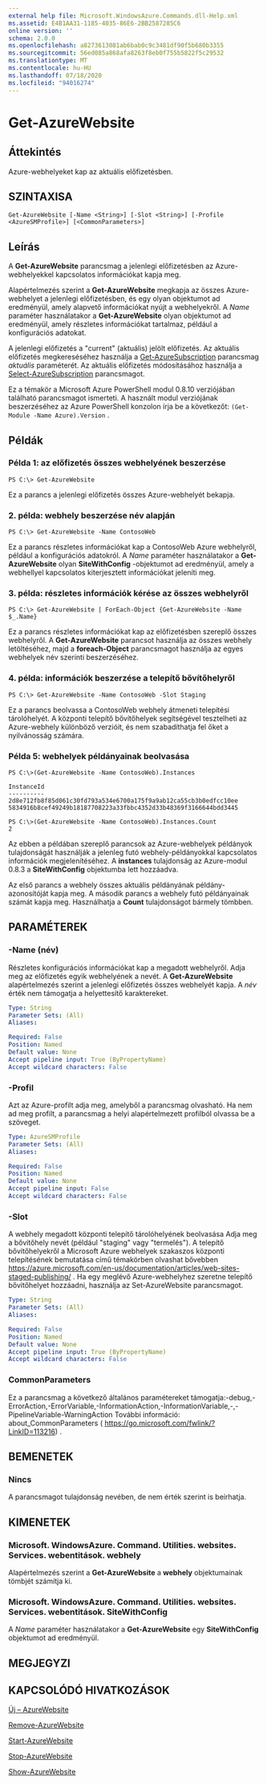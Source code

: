 ```yaml
---
external help file: Microsoft.WindowsAzure.Commands.dll-Help.xml
ms.assetid: E4B1AA31-1185-4035-86E6-2BB2587285C6
online version: ''
schema: 2.0.0
ms.openlocfilehash: a8273613081ab6bab0c9c3481df90f5b680b3355
ms.sourcegitcommit: 56ed085a868afa8263f8eb0f755b5822f5c29532
ms.translationtype: MT
ms.contentlocale: hu-HU
ms.lasthandoff: 07/18/2020
ms.locfileid: "94016274"
---
```

# Get-AzureWebsite

## Áttekintés
Azure-webhelyeket kap az aktuális előfizetésben.

## SZINTAXISA

```
Get-AzureWebsite [-Name <String>] [-Slot <String>] [-Profile <AzureSMProfile>] [<CommonParameters>]
```

## Leírás
A **Get-AzureWebsite** parancsmag a jelenlegi előfizetésben az Azure-webhelyekkel kapcsolatos információkat kapja meg.

Alapértelmezés szerint a **Get-AzureWebsite** megkapja az összes Azure-webhelyet a jelenlegi előfizetésben, és egy olyan objektumot ad eredményül, amely alapvető információkat nyújt a webhelyekről.
A *Name* paraméter használatakor a **Get-AzureWebsite** olyan objektumot ad eredményül, amely részletes információkat tartalmaz, például a konfigurációs adatokat.

A jelenlegi előfizetés a "current" (aktuális) jelölt előfizetés. Az aktuális előfizetés megkereséséhez használja a [Get-AzureSubscription](https://go.microsoft.com/fwlink/?LinkID=397623) parancsmag *aktuális* paraméterét.
Az aktuális előfizetés módosításához használja a [Select-AzureSubscription](https://go.microsoft.com/fwlink/?LinkID=397628) parancsmagot.

Ez a témakör a Microsoft Azure PowerShell modul 0.8.10 verziójában található parancsmagot ismerteti.
A használt modul verziójának beszerzéséhez az Azure PowerShell konzolon írja be a következőt: `(Get-Module -Name Azure).Version` .

## Példák

### Példa 1: az előfizetés összes webhelyének beszerzése
```
PS C:\> Get-AzureWebsite
```

Ez a parancs a jelenlegi előfizetés összes Azure-webhelyét bekapja.

### 2. példa: webhely beszerzése név alapján
```
PS C:\> Get-AzureWebsite -Name ContosoWeb
```

Ez a parancs részletes információkat kap a ContosoWeb Azure webhelyről, például a konfigurációs adatokról.
A *Name* paraméter használatakor a **Get-AzureWebsite** olyan **SiteWithConfig** -objektumot ad eredményül, amely a webhellyel kapcsolatos kiterjesztett információkat jeleníti meg.

### 3. példa: részletes információk kérése az összes webhelyről
```
PS C:\> Get-AzureWebsite | ForEach-Object {Get-AzureWebsite -Name $_.Name}
```

Ez a parancs részletes információkat kap az előfizetésben szereplő összes webhelyről.
A **Get-AzureWebsite** parancsot használja az összes webhely letöltéséhez, majd a **foreach-Object** parancsmagot használja az egyes webhelyek név szerinti beszerzéséhez.

### 4. példa: információk beszerzése a telepítő bővítőhelyről
```
PS C:\> Get-AzureWebsite -Name ContosoWeb -Slot Staging
```

Ez a parancs beolvassa a ContosoWeb webhely átmeneti telepítési tárolóhelyét.
A központi telepítő bővítőhelyek segítségével tesztelheti az Azure-webhely különböző verzióit, és nem szabadíthatja fel őket a nyilvánosság számára.

### Példa 5: webhelyek példányainak beolvasása
```
PS C:\>(Get-AzureWebsite -Name ContosoWeb).Instances

InstanceId
----------
2d8e712fb8f85d061c30fd793a534e6700a175f9a9ab12ca55cb3b0edfcc10ee
5834916b8cef49249b18187708223a33fbbc4352d33b48369f3166644bdd3445

PS C:\>(Get-AzureWebsite -Name ContosoWeb).Instances.Count
2
```

Az ebben a példában szereplő parancsok az Azure-webhelyek példányok tulajdonságát használják a jelenleg futó webhely-példányokkal kapcsolatos információk megjelenítéséhez.
A **instances** tulajdonság az Azure-modul 0.8.3 a **SiteWithConfig** objektumba lett hozzáadva.

Az első parancs a webhely összes aktuális példányának példány-azonosítóját kapja meg.
A második parancs a webhely futó példányainak számát kapja meg.
Használhatja a **Count** tulajdonságot bármely tömbben.

## PARAMÉTEREK

### -Name (név)
Részletes konfigurációs információkat kap a megadott webhelyről.
Adja meg az előfizetés egyik webhelyének a nevét.
A **Get-AzureWebsite** alapértelmezés szerint a jelenlegi előfizetés összes webhelyét kapja.
A *név* érték nem támogatja a helyettesítő karaktereket.

```yaml
Type: String
Parameter Sets: (All)
Aliases: 

Required: False
Position: Named
Default value: None
Accept pipeline input: True (ByPropertyName)
Accept wildcard characters: False
```

### -Profil
Azt az Azure-profilt adja meg, amelyből a parancsmag olvasható.
Ha nem ad meg profilt, a parancsmag a helyi alapértelmezett profilból olvassa be a szöveget.

```yaml
Type: AzureSMProfile
Parameter Sets: (All)
Aliases: 

Required: False
Position: Named
Default value: None
Accept pipeline input: False
Accept wildcard characters: False
```

### -Slot
A webhely megadott központi telepítő tárolóhelyének beolvasása
Adja meg a bővítőhely nevét (például "staging" vagy "termelés").
A telepítő bővítőhelyekről a Microsoft Azure webhelyek szakaszos központi telepítésének bemutatása című témakörben olvashat bővebben https://azure.microsoft.com/en-us/documentation/articles/web-sites-staged-publishing/ .
Ha egy meglévő Azure-webhelyhez szeretne telepítő bővítőhelyet hozzáadni, használja az Set-AzureWebsite parancsmagot.

```yaml
Type: String
Parameter Sets: (All)
Aliases: 

Required: False
Position: Named
Default value: None
Accept pipeline input: True (ByPropertyName)
Accept wildcard characters: False
```

### CommonParameters
Ez a parancsmag a következő általános paramétereket támogatja:-debug,-ErrorAction,-ErrorVariable,-InformationAction,-InformationVariable,-,-PipelineVariable-WarningAction További információ: about_CommonParameters ( https://go.microsoft.com/fwlink/?LinkID=113216) .

## BEMENETEK

### Nincs
A parancsmagot tulajdonság nevében, de nem érték szerint is beírhatja.

## KIMENETEK

### Microsoft. WindowsAzure. Command. Utilities. websites. Services. webentitások. webhely
Alapértelmezés szerint a **Get-AzureWebsite** a **webhely** objektumainak tömbjét számítja ki.

### Microsoft. WindowsAzure. Command. Utilities. websites. Services. webentitások. SiteWithConfig
A *Name* paraméter használatakor a **Get-AzureWebsite** egy **SiteWithConfig** objektumot ad eredményül.

## MEGJEGYZI

## KAPCSOLÓDÓ HIVATKOZÁSOK

[Új – AzureWebsite](./New-AzureWebsite.md)

[Remove-AzureWebsite](./Remove-AzureWebsite.md)

[Start-AzureWebsite](./Start-AzureWebsite.md)

[Stop-AzureWebsite](./Stop-AzureWebsite.md)

[Show-AzureWebsite](./Show-AzureWebsite.md)


